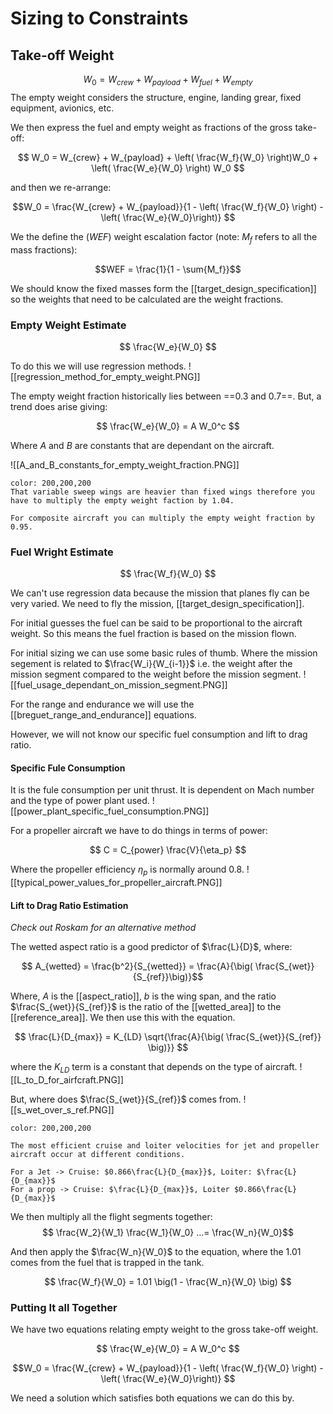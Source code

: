 # Sizing to Constraints

## Take-off Weight
$$W_0 = W_{crew} + W_{payload} + W_{fuel} + W_{empty}$$
The empty weight considers the structure, engine, landing grear, fixed equipment, avionics, etc.

We then express the fuel and empty weight as fractions of the gross take-off:

$$ W_0 = W_{crew} + W_{payload} + \left( \frac{W_f}{W_0}  \right)W_0 + \left( \frac{W_e}{W_0} \right) W_0 $$

and then we re-arrange:

$$W_0 = \frac{W_{crew} + W_{payload}}{1 - \left( \frac{W_f}{W_0} \right) - \left( \frac{W_e}{W_0}\right)} $$

We the define the ($WEF$) weight escalation factor (note: $M_f$ refers to all the mass fractions):

$$WEF = \frac{1}{1 - \sum{M_f}}$$

We should know the fixed masses form the [[target_design_specification]] so the weights that need to be calculated are the weight fractions.

### Empty Weight Estimate

$$ \frac{W_e}{W_0} $$

To do this we will use regression methods.
![[regression_method_for_empty_weight.PNG]]

The empty weight fraction historically lies between ==0.3 and 0.7==. But, a trend does arise giving:

$$ \frac{W_e}{W_0} = A W_0^c $$

Where $A$ and $B$ are constants that are dependant on the aircraft.

![[A_and_B_constants_for_empty_weight_fraction.PNG]]

```ad-note
color: 200,200,200
That variable sweep wings are heavier than fixed wings therefore you have to multiply the empty weight faction by 1.04.

For composite aircraft you can multiply the empty weight fraction by 0.95.
```


### Fuel Wright Estimate

$$ \frac{W_f}{W_0} $$

We can't use regression data because the mission that planes fly can be very varied. We need to fly the mission, [[target_design_specification]].

For initial guesses the fuel can be said to be proportional to the aircraft weight. So this means the fuel fraction is based on the mission flown.

For initial sizing we can use some basic rules of thumb. Where the mission segement is related to $\frac{W_i}{W_{i-1}}$ i.e. the weight after the mission segment compared to the weight before the mission segment.
![[fuel_usage_dependant_on_mission_segment.PNG]]

For the range and endurance we will use the [[breguet_range_and_endurance]] equations.

However, we will not know our specific fuel consumption and lift to drag ratio.

#### Specific Fule Consumption
It is the fule consumption per unit thrust. It is dependent on Mach number and the type of power plant used.
![[power_plant_specific_fuel_consumption.PNG]]

For a propeller aircraft we have to do things in terms of power:

$$ C = C_{power} \frac{V}{\eta_p} $$

Where the propeller efficiency $\eta_p$ is normally around 0.8.
![[typical_power_values_for_propeller_aircraft.PNG]]

#### Lift to Drag Ratio Estimation
*Check out Roskam for an alternative method*

The wetted aspect ratio is a good predictor of $\frac{L}{D}$, where:

$$ A_{wetted} = \frac{b^2}{S_{wetted}} = \frac{A}{\big( \frac{S_{wet}}{S_{ref}}\big)}$$

Where, $A$ is the [[aspect_ratio]], $b$ is the wing span, and the ratio $\frac{S_{wet}}{S_{ref}}$ is the ratio of the [[wetted_area]] to the [[reference_area]]. We then use this with the equation.

$$ \frac{L}{D_{max}} = K_{LD} \sqrt{\frac{A}{\big( \frac{S_{wet}}{S_{ref}} \big)}} $$

where the $K_{LD}$ term is a constant that depends on the type of aircraft.
![[L_to_D_for_airfcraft.PNG]]

But, where does $\frac{S_{wet}}{S_{ref}}$ comes from.
![[s_wet_over_s_ref.PNG]]

```ad-note
color: 200,200,200

The most efficient cruise and loiter velocities for jet and propeller aircraft occur at different conditions.

For a Jet -> Cruise: $0.866\frac{L}{D_{max}}$, Loiter: $\frac{L}{D_{max}}$
For a prop -> Cruise: $\frac{L}{D_{max}}$, Loiter $0.866\frac{L}{D_{max}}$
```

We then multiply all the flight segments together:
$$ \frac{W_2}{W_1} \frac{W_1}{W_0}  ...=  \frac{W_n}{W_0}$$

And  then apply the $\frac{W_n}{W_0}$ to the equation, where the 1.01 comes from the fuel that is trapped in the tank.

$$ \frac{W_f}{W_0} = 1.01 \big(1 - \frac{W_n}{W_0} \big) $$

### Putting It all Together
We have two equations relating empty weight to the gross take-off weight.

$$ \frac{W_e}{W_0} = A W_0^c $$


$$W_0 = \frac{W_{crew} + W_{payload}}{1 - \left( \frac{W_f}{W_0} \right) - \left( \frac{W_e}{W_0}\right)} $$

We need a solution which satisfies both equations we can do this by.

